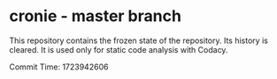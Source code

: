 # cronie - master branch

This repository contains the frozen state of the repository.
Its history is cleared. It is used only for static code
analysis with Codacy.

Commit Time: 1723942606